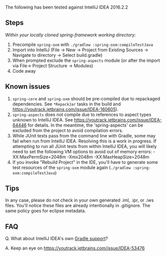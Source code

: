 The following has been tested against IntelliJ IDEA 2016.2.2

## Steps

_Within your locally cloned spring-framework working directory:_

1. Precompile `spring-oxm` with `./gradlew :spring-oxm:compileTestJava`
2. Import into IntelliJ (File -> New -> Project from Existing Sources -> Navigate to directory -> Select build.gradle)
3. When prompted exclude the `spring-aspects` module (or after the import via File-> Project Structure -> Modules)
4. Code away

## Known issues

1. `spring-core` and `spring-oxm` should be pre-compiled due to repackaged dependencies. See `*RepackJar` tasks in the
   build and https://youtrack.jetbrains.com/issue/IDEA-160605).
2. `spring-aspects` does not compile due to references to aspect types unknown to IntelliJ IDEA.
   See https://youtrack.jetbrains.com/issue/IDEA-64446 for details. In the meantime, the
   'spring-aspects' can be excluded from the project to avoid compilation errors.
3. While JUnit tests pass from the command line with Gradle, some may fail when run from IntelliJ IDEA. Resolving this
   is a work in progress. If attempting to run all JUnit tests from within IntelliJ IDEA, you will likely need to set
   the following VM options to avoid out of memory errors:
   -XX:MaxPermSize=2048m -Xmx2048m -XX:MaxHeapSize=2048m
4. If you invoke "Rebuild Project" in the IDE, you'll have to generate some test resources of the `spring-oxm` module
   again (`./gradlew :spring-oxm:compileTestJava`)

## Tips

In any case, please do not check in your own generated .iml, .ipr, or .iws files. You'll notice these files are already
intentionally in .gitignore. The same policy goes for eclipse metadata.

## FAQ

Q. What about IntelliJ IDEA's own [Gradle support](https://confluence.jetbrains.net/display/IDEADEV/Gradle+integration)?

A. Keep an eye on https://youtrack.jetbrains.com/issue/IDEA-53476
